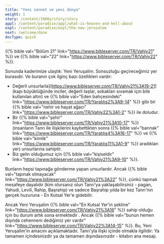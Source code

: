 ```yaml
---
title: "Yeni cennet ve yeni dünya"
weight: 1
story: /content/1000y/story/story
appl: /content/paradise/appl/what-is-heaven-and-hell-about
expl: /content/paradise/expl/the-new-jerusalem
next: /welcome/done
docType: quick
---
```



{{% bible val="Bölüm 21" link="https://www.bibleserver.com/TR/Vahiy21" %}} ve {{% bible val="22" link="https://www.bibleserver.com/TR/Vahiy22" %}}.

Sonunda kaderimize ulaştık: Yeni Yeruşalim. Sonsuzluğu geçireceğimiz yer burasıdır. Ve buranın çok ilginç bazı özellikleri vardır:
- Değerli unsurlarla](https://www.bibleserver.com/TR/Vahiy21%3A19-21) (kapı büyüklüğünde inciler, değerli taşlar, sokakları sıvamak için bile kullanılan altın) ve {{% bible val="Eden bahçesindeki" link="https://www.bibleserver.com/TR/Yaratılış2%3A9-14" %}} gibi bir {{% bible val="nehir ve hayat ağacı" link="https://www.bibleserver.com/TR/Vahiy22%3A1-2" %}} ile doludur.
- Bir {{% bible val="şehir" link="https://www.bibleserver.com/TR/Vahiy21%3A10-17" %}} (insanların Tanrı ile ilişkilerini kaybettikten sonra {{% bible val="barınak" link="https://www.bibleserver.com/TR/Yaratılış4%3A16-17" %}} ve {{% bible val="kimlik" link="https://www.bibleserver.com/TR/Yaratılış11%3A1-9" %}} aradıkları yer) unsurlarına sahiptir.
- Biz gelin olduğumuz için {{% bible val="kişiseldir" link="https://www.bibleserver.com/TR/Vahiy21%3A9-10" %}}.

Bunların hepsi tapınağa gönderme yapan unsurlardır. Ancak {{% bible val="tapınak olmayacak" link="https://www.bibleserver.com/TR/Vahiy21%3A22" %}}, çünkü tapınak mesafeye dayalıdır (kim olursanız olun Tanrı'ya yaklaşabilirsiniz - pagan, Yahudi, Levili, Rahip, Başrahip) ve sadece Başrahip yılda bir kez Tanrı'nın gerçek huzuruna - En Kutsal Yer'e gidebilir.

Ancak Yeni Yeruşalim {{% bible val="En Kutsal Yer'in şekline" link="https://www.bibleserver.com/TR/Vahiy21%3A16" %}} sahip olduğu için bu durum artık sona ermektedir . Ancak {{% bible val="bunun hemen dışında cehennem dediğimiz yer vardır" link="https://www.bibleserver.com/TR/Vahiy22%3A14-15" %}}. Bu, Yeni Yeruşalim'in amacını açıklamaktadır. Tanrı'yla ilişki içinde olmakla ilgilidir: Ya tamamen içindesinizdir ya da tamamen dışındasınızdır - kitabın ana mesajı.
